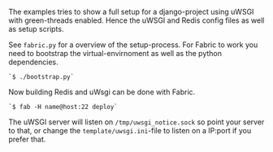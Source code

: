 The examples tries to show a full setup for a django-project using uWSGI with
green-threads enabled. Hence the uWSGI and Redis config files as well as setup
scripts.

See `fabric.py` for a overview of the setup-process. For Fabric to work you need
to bootstrap the virtual-envirnoment as well as the python dependencies. 

    `$ ./bootstrap.py` 

Now building Redis and uWsgi can be done with Fabric.

    `$ fab -H name@host:22 deploy`

The uWSGI server will listen on `/tmp/uwsgi_notice.sock` so point your server 
to that, or change the `template/uwsgi.ini`-file to listen on a IP:port if you
prefer that.

